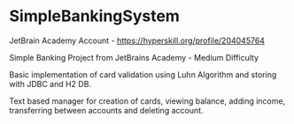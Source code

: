 # SimpleBankingSystem

JetBrain Academy Account - https://hyperskill.org/profile/204045764

Simple Banking Project from JetBrains Academy - Medium Difficulty

Basic implementation of card validation using Luhn Algorithm and storing with JDBC and H2 DB.

Text based manager for creation of cards, viewing balance, adding income, transferring between accounts and deleting account.
